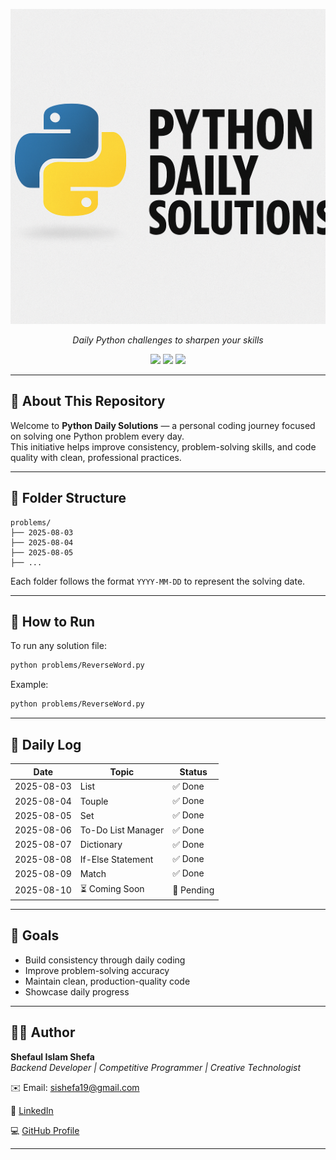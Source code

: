<p align="center">
  <img src="assets/banner.png" alt="Python Daily Solutions">
</p>

<p align="center"><i>Daily Python challenges to sharpen your skills</i></p>

<p align="center">
  <img src="https://img.shields.io/badge/Python-3.10-blue?logo=python">
  <img src="https://img.shields.io/badge/Daily%20Commit-Active-brightgreen">
  <img src="https://img.shields.io/badge/Made%20with-%E2%9D%A4%EF%B8%8F%20by%20Shefaul-blue">
</p>

---

## 🧠 About This Repository

Welcome to **Python Daily Solutions** — a personal coding journey focused on solving one Python problem every day.  
This initiative helps improve consistency, problem-solving skills, and code quality with clean, professional practices.

---

## 📁 Folder Structure

```
problems/
├── 2025-08-03
├── 2025-08-04
├── 2025-08-05
├── ...
```

Each folder follows the format `YYYY-MM-DD` to represent the solving date.

---

## 🚀 How to Run

To run any solution file:

```bash
python problems/ReverseWord.py
```

Example:

```bash
python problems/ReverseWord.py
```

---

## 📅 Daily Log

| Date       | Topic                  | Status     |
|------------|------------------------|------------|
| 2025-08-03 | List                   | ✅ Done    |
| 2025-08-04 | Touple                 | ✅ Done    |
| 2025-08-05 | Set                    | ✅ Done    |
| 2025-08-06 | To-Do List Manager     | ✅ Done    |
| 2025-08-07 | Dictionary             | ✅ Done    |
| 2025-08-08 | If-Else Statement      | ✅ Done    |
| 2025-08-09 | Match                  | ✅ Done    |
| 2025-08-10 | ⏳ Coming Soon         | 🔄 Pending |

---

## 🎯 Goals

- Build consistency through daily coding  
- Improve problem-solving accuracy  
- Maintain clean, production-quality code  
- Showcase daily progress

---

## 🙋‍♂️ Author

**Shefaul Islam Shefa**  
_Backend Developer | Competitive Programmer | Creative Technologist_

✉️ Email: [sishefa19@gmail.com](mailto:sishefa19@gmail.com)

🔗 [LinkedIn](https://www.linkedin.com/in/sishefa19/)

💻 [GitHub Profile](https://github.com/shefa19)

---
